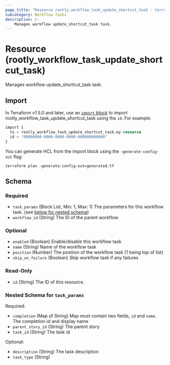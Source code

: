 ```yaml
---
page_title: "Resource rootly_workflow_task_update_shortcut_task - terraform-provider-rootly"
subcategory: Workflow Tasks
description: |-
    Manages workflow update_shortcut_task task.
---
```


# Resource (rootly_workflow_task_update_shortcut_task)

Manages workflow update_shortcut_task task.



## Import

In Terraform v1.5.0 and later, use an [`import` block](https://developer.hashicorp.com/terraform/language/import) to import rootly_workflow_task_update_shortcut_task using the `id`. For example:

```terraform
import {
  to = rootly_workflow_task_update_shortcut_task.my-resource
  id = "00000000-0000-0000-0000-000000000000"
}
```

You can generate HCL from the import block using the `-generate-config-out` flag:

```console
terraform plan -generate-config-out=generated.tf
```

<!-- schema generated by tfplugindocs -->
## Schema

### Required

- `task_params` (Block List, Min: 1, Max: 1) The parameters for this workflow task. (see [below for nested schema](#nestedblock--task_params))
- `workflow_id` (String) The ID of the parent workflow

### Optional

- `enabled` (Boolean) Enable/disable this workflow task
- `name` (String) Name of the workflow task
- `position` (Number) The position of the workflow task (1 being top of list)
- `skip_on_failure` (Boolean) Skip workflow task if any failures

### Read-Only

- `id` (String) The ID of this resource.

<a id="nestedblock--task_params"></a>
### Nested Schema for `task_params`

Required:

- `completion` (Map of String) Map must contain two fields, `id` and `name`. The completion id and display name
- `parent_story_id` (String) The parent story
- `task_id` (String) The task id

Optional:

- `description` (String) The task description
- `task_type` (String)
